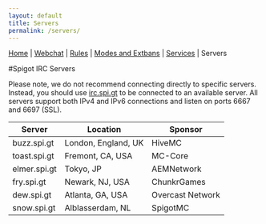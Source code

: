 ```yaml
---
layout: default
title: Servers
permalink: /servers/
---
```


[Home](/) \| [Webchat](/iris/) \| [Rules](/rules/) \| [Modes and Extbans](/modes/) \| [Services](/services/) \| Servers

#Spigot IRC Servers

Please note, we do not recommend connecting directly to specific servers.  Instead, you should use [irc.spi.gt](irc://irc.spi.gt) to be connected to an available server.  All servers support both IPv4 and IPv6 connections and listen on ports 6667 and 6697 (SSL).

| Server          | Location            | Sponsor          |
| --------------- | ------------------- | ---------------- |
| buzz.spi.gt     | London, England, UK | HiveMC           |
| toast.spi.gt    | Fremont, CA, USA    | MC-Core          |
| elmer.spi.gt    | Tokyo, JP           | AEMNetwork       |
| fry.spi.gt      | Newark, NJ, USA     | ChunkrGames      |
| dew.spi.gt      | Atlanta, GA, USA    | Overcast Network |
| snow.spi.gt     | Alblasserdam, NL    | SpigotMC         |

